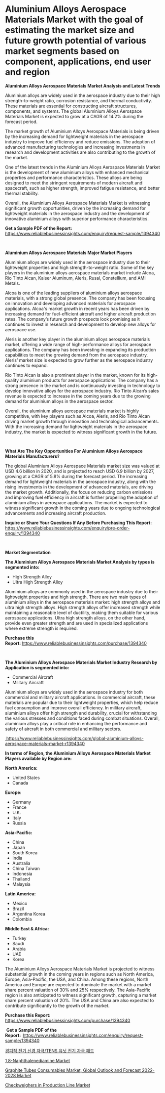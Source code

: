 <p><h1>Aluminium Alloys Aerospace Materials Market with the goal of estimating the market size and future growth potential of various market segments based on component, applications, end user and region</h1></p><p><strong>Aluminium Alloys Aerospace Materials Market Analysis and Latest Trends</strong></p>
<p><p>Aluminium alloys are widely used in the aerospace industry due to their high strength-to-weight ratio, corrosion resistance, and thermal conductivity. These materials are essential for constructing aircraft structures, components, and systems. The global Aluminium Alloys Aerospace Materials Market is expected to grow at a CAGR of 14.2% during the forecast period.</p><p>The market growth of Aluminium Alloys Aerospace Materials is being driven by the increasing demand for lightweight materials in the aerospace industry to improve fuel efficiency and reduce emissions. The adoption of advanced manufacturing technologies and increasing investments in research and development activities are also contributing to the growth of the market.</p><p>One of the latest trends in the Aluminium Alloys Aerospace Materials Market is the development of new aluminium alloys with enhanced mechanical properties and performance characteristics. These alloys are being designed to meet the stringent requirements of modern aircraft and spacecraft, such as higher strength, improved fatigue resistance, and better thermal stability.</p><p>Overall, the Aluminium Alloys Aerospace Materials Market is witnessing significant growth opportunities, driven by the increasing demand for lightweight materials in the aerospace industry and the development of innovative aluminium alloys with superior performance characteristics.</p></p>
<p><strong>Get a Sample PDF of the Report:&nbsp;</strong> <a href="https://www.reliablebusinessinsights.com/enquiry/request-sample/1394340">https://www.reliablebusinessinsights.com/enquiry/request-sample/1394340</a></p>
<p>&nbsp;</p>
<p><strong>Aluminium Alloys Aerospace Materials Major Market Players</strong></p>
<p><p>Aluminium alloys are widely used in the aerospace industry due to their lightweight properties and high strength-to-weight ratio. Some of the key players in the aluminium alloys aerospace materials market include Alcoa, Rio Tinto Alcan, Kaiser Aluminum, Aleris, Rusal, Constellium, and AMI Metals.</p><p>Alcoa is one of the leading suppliers of aluminium alloys aerospace materials, with a strong global presence. The company has been focusing on innovation and developing advanced materials for aerospace applications. Alcoa's market growth in recent years has been driven by increasing demand for fuel-efficient aircraft and higher aircraft production rates. The company’s future growth prospects look promising as it continues to invest in research and development to develop new alloys for aerospace use.</p><p>Aleris is another key player in the aluminium alloys aerospace materials market, offering a wide range of high-performance alloys for aerospace applications. The company has been investing in expanding its production capabilities to meet the growing demand from the aerospace industry. Aleris’ market size is expected to grow further as the aerospace industry continues to expand.</p><p>Rio Tinto Alcan is also a prominent player in the market, known for its high-quality aluminium products for aerospace applications. The company has a strong presence in the market and is continuously investing in technology to develop innovative alloys for the aerospace industry. Rio Tinto Alcan’s sales revenue is expected to increase in the coming years due to the growing demand for aluminium alloys in the aerospace sector.</p><p>Overall, the aluminium alloys aerospace materials market is highly competitive, with key players such as Alcoa, Aleris, and Rio Tinto Alcan driving market growth through innovation and technological advancements. With the increasing demand for lightweight materials in the aerospace industry, the market is expected to witness significant growth in the future.</p></p>
<p>&nbsp;</p>
<p><strong>What Are The Key Opportunities For Aluminium Alloys Aerospace Materials Manufacturers?</strong></p>
<p><p>The global Aluminium Alloys Aerospace Materials market size was valued at USD 4.6 billion in 2020, and is projected to reach USD 6.9 billion by 2027, growing at a CAGR of 5.8% during the forecast period. The increasing demand for lightweight materials in the aerospace industry, along with the rising investments in the development of advanced materials, are driving the market growth. Additionally, the focus on reducing carbon emissions and improving fuel efficiency in aircraft is further propelling the adoption of aluminium alloys in aerospace applications. The market is expected to witness significant growth in the coming years due to ongoing technological advancements and increasing aircraft production.</p></p>
<p><strong>Inquire or Share Your Questions If Any Before Purchasing This Report:</strong> <a href="https://www.reliablebusinessinsights.com/enquiry/pre-order-enquiry/1394340">https://www.reliablebusinessinsights.com/enquiry/pre-order-enquiry/1394340</a></p>
<p>&nbsp;</p>
<p><strong>Market Segmentation</strong></p>
<p><strong>The Aluminium Alloys Aerospace Materials Market Analysis by types is segmented into:</strong></p>
<p><ul><li>High Strength Alloy</li><li>Ultra High Strength Alloy</li></ul></p>
<p><p>Aluminium alloys are commonly used in the aerospace industry due to their lightweight properties and high strength. There are two main types of aluminium alloys in the aerospace materials market: high strength alloys and ultra high strength alloys. High strength alloys offer increased strength while maintaining a reasonable level of ductility, making them suitable for various aerospace applications. Ultra high strength alloys, on the other hand, provide even greater strength and are used in specialized applications where extreme strength is required.</p></p>
<p><strong>Purchase this Report:&nbsp;</strong><a href="https://www.reliablebusinessinsights.com/purchase/1394340">https://www.reliablebusinessinsights.com/purchase/1394340</a></p>
<p>&nbsp;</p>
<p><strong>The Aluminium Alloys Aerospace Materials Market Industry Research by Application is segmented into:</strong></p>
<p><ul><li>Commercial Aircraft</li><li>Military Aircraft</li></ul></p>
<p><p>Aluminium alloys are widely used in the aerospace industry for both commercial and military aircraft applications. In commercial aircraft, these materials are popular due to their lightweight properties, which help reduce fuel consumption and improve overall efficiency. In military aircraft, aluminium alloys offer high strength and durability, crucial for withstanding the various stresses and conditions faced during combat situations. Overall, aluminium alloys play a critical role in enhancing the performance and safety of aircraft in both commercial and military sectors.</p></p>
<p><a href="https://www.reliablebusinessinsights.com/global-aluminium-alloys-aerospace-materials-market-r1394340">&nbsp;https://www.reliablebusinessinsights.com/global-aluminium-alloys-aerospace-materials-market-r1394340</a></p>
<p><strong>In terms of Region, the Aluminium Alloys Aerospace Materials Market Players available by Region are:</strong></p>
<p>
    <p> <strong> North America: </strong>
        <ul>
            <li>United States</li>
            <li>Canada</li>
        </ul>
        </p> 
    <p> <strong> Europe: </strong>
        <ul>
            <li>Germany</li>
            <li>France</li>
            <li>U.K.</li>
            <li>Italy</li>
            <li>Russia</li>
        </ul>
        </p> 
    <p> <strong> Asia-Pacific: </strong>
        <ul>
            <li>China</li>
            <li>Japan</li>
            <li>South Korea</li>
            <li>India</li>
            <li>Australia</li>
            <li>China Taiwan</li>
            <li>Indonesia</li>
            <li>Thailand</li>
            <li>Malaysia</li>
        </ul>
        </p> 
    <p> <strong> Latin America: </strong>
        <ul>
            <li>Mexico</li>
            <li>Brazil</li>
            <li>Argentina Korea</li>
            <li>Colombia</li>
        </ul>
        </p> 
    <p> <strong> Middle East & Africa: </strong>
        <ul>
            <li>Turkey</li>
            <li>Saudi</li>
            <li>Arabia</li>
            <li>UAE</li>
            <li>Korea</li>
        </ul>
    </p>
    </p>
<p><p>The Aluminium Alloys Aerospace Materials Market is projected to witness substantial growth in the coming years in regions such as North America, Europe, Asia-Pacific, the USA, and China. Among these regions, North America and Europe are expected to dominate the market with a market share percent valuation of 30% and 25% respectively. The Asia-Pacific region is also anticipated to witness significant growth, capturing a market share percent valuation of 20%. The USA and China are also expected to contribute significantly to the growth of the market.</p></p>
<p><strong>Purchase this Report: </strong><a href="https://www.reliablebusinessinsights.com/purchase/1394340">https://www.reliablebusinessinsights.com/purchase/1394340</a></p>
<p>&nbsp;<strong>Get a Sample PDF of the Report:&nbsp;&nbsp;</strong><a href="https://www.reliablebusinessinsights.com/enquiry/request-sample/1394340">https://www.reliablebusinessinsights.com/enquiry/request-sample/1394340</a></p>
<p><strong></strong></p>
<p><p><a href="https://github.com/amuji413411/Market-Research-Report-List-1/blob/main/5297861125204.md">경피적 전기 신경 자극/TENS 유닛 전기 자극 패드</a></p><p><a href="https://medium.com/@stephaniewynterk145/insights-into-the-1-8-naphthalenediamine-market-size-which-is-expanding-with-a-10-9-520ad5853e03">1,8-Naphthalenediamine Market</a></p><p><a href="https://github.com/abdulKoss1996/Market-Research-Report-List-1/blob/main/graphite-tubes-consumables-market-global-outlook-and-forecast-2022-2028-market.md">Graphite Tubes Consumables Market, Global Outlook and Forecast 2022-2028 Market</a></p><p><a href="https://medium.com/@natoshajacobsk69/checkweighers-in-production-line-market-global-market-insights-and-sales-trends-2024-to-2031-4e754e47d3cc">Checkweighers in Production Line Market</a></p></p>